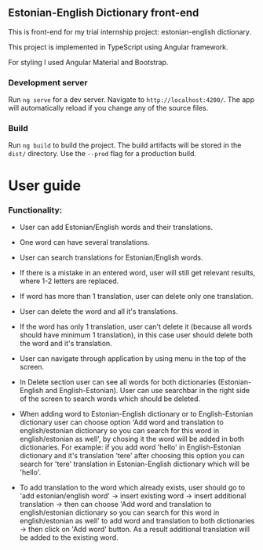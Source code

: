 ## Estonian-English Dictionary front-end

This is front-end for my trial internship project: estonian-english dictionary.

This project is implemented in TypeScript using Angular framework.

For styling I used Angular Material and Bootstrap.

### Development server

Run `ng serve` for a dev server. Navigate to `http://localhost:4200/`. The app will automatically reload if you change any of the source files.

### Build

Run `ng build` to build the project. The build artifacts will be stored in the `dist/` directory. Use the `--prod` flag for a production build.


# User guide

### Functionality:

- User can add Estonian/English words and their translations.

- One word can have several translations.

- User can search translations for Estonian/English words.

- If there is a mistake in an entered word, user will still get relevant results, where 1-2 letters are replaced.

- If word has more than 1 translation, user can delete only one translation.

- User can delete the word and all it's translations.

- If the word has only 1 translation, user can't delete it (because all words should have minimum 1 translation), in this case user should delete both the word and it's translation.

- User can navigate through application by using menu in the top of the screen.

- In Delete section user can see all words for both dictionaries (Estonian-English and English-Estonian). User can use searchbar in the right side of the screen to search words which should be deleted.

- When adding word to Estonian-English dictionary or to English-Estonian dictionary user can choose option 'Add word and translation to english/estonian dictionary so you can search for this word in english/estonian as well', by chosing it the word will be added in both dictionaries. For example: if you add word 'hello' in English-Estonian dictionary and it's translation 'tere' after choosing this option you can search for 'tere' translation in Estonian-English dictionary which will be 'hello'.

- To add translation to the word which already exists, user should go to 'add estonian/english word' -> insert existing word -> insert additional translation -> then can choose 'Add word and translation to english/estonian dictionary so you can search for this word in english/estonian as well' to add word and translation to both dictionaries -> then click on 'Add word' button. As a result additional translation will be added to the existing word.
